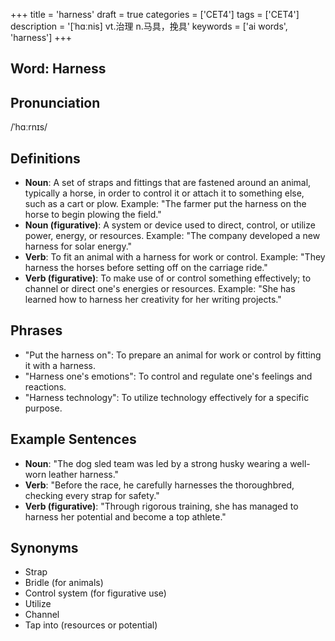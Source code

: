 +++
title = 'harness'
draft = true
categories = ['CET4']
tags = ['CET4']
description = '[ˈhɑːnis] vt.治理 n.马具，挽具'
keywords = ['ai words', 'harness']
+++

## Word: Harness

## Pronunciation
/ˈhɑːrnɪs/

## Definitions
- **Noun**: A set of straps and fittings that are fastened around an animal, typically a horse, in order to control it or attach it to something else, such as a cart or plow. Example: "The farmer put the harness on the horse to begin plowing the field."
- **Noun (figurative)**: A system or device used to direct, control, or utilize power, energy, or resources. Example: "The company developed a new harness for solar energy."
- **Verb**: To fit an animal with a harness for work or control. Example: "They harness the horses before setting off on the carriage ride."
- **Verb (figurative)**: To make use of or control something effectively; to channel or direct one's energies or resources. Example: "She has learned how to harness her creativity for her writing projects."

## Phrases
- "Put the harness on": To prepare an animal for work or control by fitting it with a harness.
- "Harness one's emotions": To control and regulate one's feelings and reactions.
- "Harness technology": To utilize technology effectively for a specific purpose.

## Example Sentences
- **Noun**: "The dog sled team was led by a strong husky wearing a well-worn leather harness."
- **Verb**: "Before the race, he carefully harnesses the thoroughbred, checking every strap for safety."
- **Verb (figurative)**: "Through rigorous training, she has managed to harness her potential and become a top athlete."

## Synonyms
- Strap
- Bridle (for animals)
- Control system (for figurative use)
- Utilize
- Channel
- Tap into (resources or potential)
